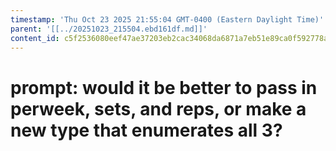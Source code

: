 ```yaml
---
timestamp: 'Thu Oct 23 2025 21:55:04 GMT-0400 (Eastern Daylight Time)'
parent: '[[../20251023_215504.ebd161df.md]]'
content_id: c5f2536080eef47ae37203eb2cac34068da6871a7eb51e89ca0f592778a41cc7
---
```


# prompt: would it be better to pass in perweek, sets, and reps, or make a new type that enumerates all 3?
